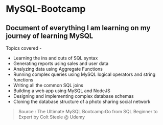 # MySQL-Bootcamp

## Document of everything I am learning on my journey of learning MySQL
Topics covered -
 - Learning the ins and outs of SQL syntax
 - Generating reports using sales and user data
 - Analyzing data using Aggregate Functions
 - Running complex queries using MySQL logical operators and string functions
 - Writing all the common SQL joins
 - Building a web app using MySQL and NodeJS
 - Designing and implementing complex database schemas
 - Cloning the database structure of a photo sharing social network

> Source : The Ultimate MySQL Bootcamp:Go from SQL Beginner to Expert by Colt Steele @ Udemy

